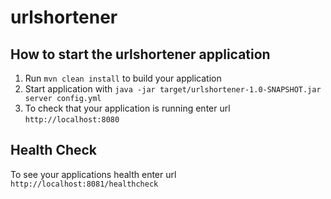 # urlshortener

How to start the urlshortener application
---

1. Run `mvn clean install` to build your application
1. Start application with `java -jar target/urlshortener-1.0-SNAPSHOT.jar server config.yml`
1. To check that your application is running enter url `http://localhost:8080`

Health Check
---

To see your applications health enter url `http://localhost:8081/healthcheck`
